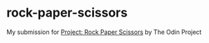 # rock-paper-scissors

My submission for [Project: Rock Paper Scissors](https://www.theodinproject.com/lessons/foundations-rock-paper-scissors) by The Odin Project
